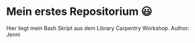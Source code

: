 # Mein erstes Repositorium :smiley:
Hier liegt mein Bash Skript aus dem Library Carpentry Workshop.
Author: Jenni
